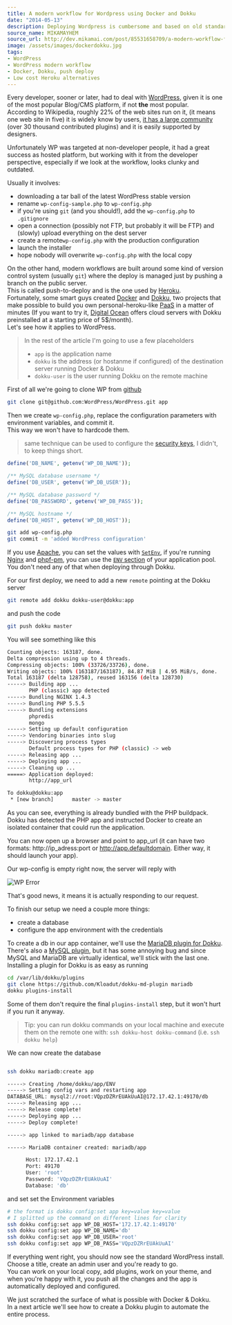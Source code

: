 ```yaml
---
title: A modern workflow for Wordpress using Docker and Dokku
date: "2014-05-13"
description: Deploying Wordpress is cumbersome and based on old standards. With Docker and Dokku you can improve your workflow and deploy your apps like a boss.
source_name: MIKAMAYHEM
source_url: http://dev.mikamai.com/post/85531658709/a-modern-workflow-for-wordpress-using-docker-and-dokku
image: /assets/images/dockerdokku.jpg
tags:
- WordPress
- WordPress modern workflow
- Docker, Dokku, push deploy
- Low cost Heroku alternatives
---
```


Every developer, sooner or later, had to deal with [WordPress](http://wordpress.org/), given it is one of the most popular Blog/CMS platform, if not **the** most popular.  
According to Wikipedia, roughly 22% of the web sites run on it, (it means one web site in five) it is widely know by users, [it has a large community](https://wordpress.org/plugins/) (over 30 thousand contributed plugins) and it is easily supported by designers.  

Unfortunately WP was targeted at non-developer people, it had a great success as hosted platform, but working with it from the developer perspective, especially if we look at the workflow, looks clunky and outdated.  

Usually it involves:

- downloading a tar ball of the latest WordPress stable version
- rename `wp-config-sample.php` to `wp-config.php`
- if you're using `git` (and you should!), add the `wp-config.php` to `.gitignore`
- open a connection (possibly not FTP, but probably it will be FTP) and (slowly) upload everything on the dest server
- create a remote`wp-config.php` with the production configuration
- launch the installer
- hope nobody will overwrite `wp-config.php` with the local copy

On the other hand, modern workflows are built around some kind of version control system (usually `git`) where the deploy is managed just by pushing a branch on the public server.  
This is called push-to-deploy and is the one used by [Heroku](http://heroku.com).  
Fortunately, some smart guys created [Docker](http://www.docker.io) and [Dokku](https://github.com/progrium/dokku), two projects that make possible to build you own personal-heroku-like [PaaS](http://en.wikipedia.org/wiki/Platform_as_a_service) in a matter of minutes (If you want to try it, [Digital Ocean](https://www.digitalocean.com/) offers cloud servers with Dokku preinstalled at a starting price of 5$/month).  
Let's see how it applies to WordPress.  

> In the rest of the article I'm going to use a few placeholders
>
> - `app` is the application name
> - `dokku` is the address (or hostanme if configured) of the destination server running Docker & Dokku
> - `dokku-user` is the user running Dokku on the remote machine

First of all we're going to clone WP from [github](http://www.github.com)

```bash
git clone git@github.com:WordPress/WordPress.git app
```

Then we create `wp-config.php`, replace the configuration parameters with environment variables, and commit it.  
This way we won't have to hardcode them.

> same technique can be used to configure the [security keys](http://codex.wordpress.org/Editing_wp-config.php#Security_Keys), I didn't, to keep things short.

```php
define('DB_NAME', getenv('WP_DB_NAME'));

/** MySQL database username */
define('DB_USER', getenv('WP_DB_USER'));

/** MySQL database password */
define('DB_PASSWORD', getenv('WP_DB_PASS'));

/** MySQL hostname */
define('DB_HOST', getenv('WP_DB_HOST'));

```

```bash
git add wp-config.php
git commit -m 'added WordPress configuration'
```

If you use [Apache](http://apache.org/), you can set the values with [`SetEnv`](http://httpd.apache.org/docs/2.2/mod/mod_env.html), if you're running [Nginx](http://nginx.org/) and [phpf-pm](http://php-fpm.org/), you can use the [`ENV` section](http://www.php.net/manual/it/install.fpm.configuration.php#example-73) of your application pool.  
You don't need any of that when deploying through Dokku.  


For our first deploy, we need to add a new `remote` pointing at the Dokku  server

```bash
git remote add dokku dokku-user@dokku:app
```

and push the code

```bash
git push dokku master
```

You will see something like this

```bash
Counting objects: 163187, done.
Delta compression using up to 4 threads.
Compressing objects: 100% (33726/33726), done.
Writing objects: 100% (163187/163187), 84.87 MiB | 4.95 MiB/s, done.
Total 163187 (delta 128758), reused 163156 (delta 128730)
-----> Building app ...
       PHP (classic) app detected
-----> Bundling NGINX 1.4.3
-----> Bundling PHP 5.5.5
-----> Bundling extensions
       phpredis
       mongo
-----> Setting up default configuration
-----> Vendoring binaries into slug
-----> Discovering process types
       Default process types for PHP (classic) -> web
-----> Releasing app ...
-----> Deploying app ...
-----> Cleaning up ...
=====> Application deployed:
       http://app_url

To dokku@dokku:app
 * [new branch]      master -> master
```  

As you can see, everything is already bundled with the PHP buildpack.  
Dokku has detected the PHP app and instructed Docker to create an isolated container that could run the application.  

You can now open up a browser and point to app_url (it can have two formats: http://ip_adress:port or http://app.defaultdomain. Either way, it should launch your app).  

Our wp-config is empty right now, the server will reply with  

![WP Error](http://i.imgur.com/JzhJclD.png)

That's good news, it means it is actually responding to our request.  

 To finish our setup we need a couple more things:

 - create a database
 - configure the app environment with the credentials  

To create a db in our app container, we'll use the [MariaDB plugin for Dokku](https://github.com/Kloadut/dokku-md-plugin).  
There's also a [MySQL plugin](https://github.com/hughfletcher/dokku-mysql-plugin), but it has some annoying bug and since MySQL and MariaDB
are virtually identical, we'll stick with the last one.  
Installing a plugin for Dokku is as easy as running

```bash
cd /var/lib/dokku/plugins
git clone https://github.com/Kloadut/dokku-md-plugin mariadb
dokku plugins-install
```

Some of them don't require the final `plugins-install` step, but it won't hurt if you run it anyway.  

> Tip: you can run dokku commands on your local machine and execute them on the remote one with:
> `ssh dokku-host dokku-command` (i.e. `ssh dokku help`)


We can now create the database

 ```bash

 ssh dokku mariadb:create app

 -----> Creating /home/dokku/app/ENV
-----> Setting config vars and restarting app
DATABASE_URL: mysql2://root:VQpzDZRrEUAkUuAI@172.17.42.1:49170/db
-----> Releasing app ...
-----> Release complete!
-----> Deploying app ...
-----> Deploy complete!

-----> app linked to mariadb/app database

-----> MariaDB container created: mariadb/app

       Host: 172.17.42.1
       Port: 49170
       User: 'root'
       Password: 'VQpzDZRrEUAkUuAI'
       Database: 'db'

 ```

 and set set the Environment variables

 ```bash
 # the format is dokku config:set app key=value key=value
 # I splitted up the command on different lines for clarity
 ssh dokku config:set app WP_DB_HOST='172.17.42.1:49170'
 ssh dokku config:set app WP_DB_NAME='db'
 ssh dokku config:set app WP_DB_USER='root'
 ssh dokku config:set app WP_DB_PASS='VQpzDZRrEUAkUuAI'
 ```

If everything went right, you should now see the standard WordPress install.  
Choose a title, create an admin user and you're ready to go.  
You can work on your local copy, add plugins, work on your theme, and when you're happy with it, you push all the changes and the app is automatically deployed and configured.  

We just scratched the surface of what is possible with Docker & Dokku.  
In a next article we'll see how to create a Dokku plugin to automate the entire process.  
